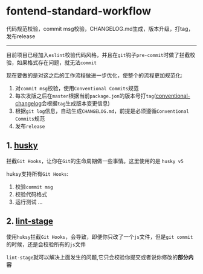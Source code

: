 # fontend-standard-workflow

代码规范校验，commit msg校验，CHANGELOG.md生成，版本升级，打tag，发布release

---

目前项目已经加入`eslint`校验代码风格，并且在`git`钩子`pre-commit`时做了拦截校验，如果格式存在问题，就无法`commit`

现在要做的是对这之后的工作流程做进一步优化，使整个的流程更加规范化: 

1. 对`commit msg`校验，使用`Conventional Commits`规范
2. 每次发版之后在`master`根据当前`package.jon`的版本号打`tag`([conventional-changelog](https://github.com/conventional-changelog/conventional-changelog)会根据`tag`生成版本变更信息)
3. 根据`git log`信息，自动生成`CHANGELOG.md`，前提是必须遵循`Conventional Commits`规范
4. 发布`release`



## 1. [husky](https://typicode.github.io/husky/#/)

拦截`Git Hooks`，让你在`Git`的生命周期做一些事情。这里使用的是 `husky v5`

huksy支持所有`Git Hooks`: 

1. 校验`commit msg`
2. 校验代码格式
3. 运行测试
...


## 2. [lint-stage](https://github.com/okonet/lint-staged)

使用`huksy`拦截`Git Hooks`，会导致，即便你只改了一个`js`文件，但是`git commit`的时候，还是会校验所有的`js`文件

`lint-stage`就可以解决上面发生的问题,它只会校验你提交或者说你修改的**部分内容**
